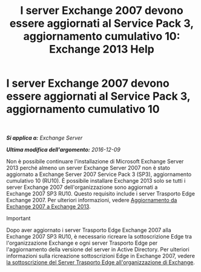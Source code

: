 ﻿---
title: 'I server Exchange 2007 devono essere aggiornati al Service Pack 3, aggiornamento cumulativo 10: Exchange 2013 Help'
TOCTitle: I server Exchange 2007 devono essere aggiornati al Service Pack 3, aggiornamento cumulativo 10
ms:assetid: b8028a00-c451-412e-86f2-1669f6eee8fc
ms:mtpsurl: https://technet.microsoft.com/it-it/library/ms.exch.setupreadiness.e15e12coexistenceminversionrequirement(v=EXCHG.150)
ms:contentKeyID: 50481504
ms.date: 05/22/2018
mtps_version: v=EXCHG.150
ms.translationtype: MT
---

# I server Exchange 2007 devono essere aggiornati al Service Pack 3, aggiornamento cumulativo 10

 

_**Si applica a:** Exchange Server_

_**Ultima modifica dell'argomento:** 2016-12-09_

Non è possibile continuare l'installazione di Microsoft Exchange Server 2013 perché almeno un server Exchange Server 2007 non è stato aggiornato a Exchange Server 2007 Service Pack 3 (SP3), aggiornamento cumulativo 10 (RU10). È possibile installare Exchange 2013 solo se tutti i server Exchange 2007 dell'organizzazione sono aggiornati a Exchange 2007 SP3 RU10. Questo requisito include i server Trasporto Edge Exchange 2007. Per ulteriori informazioni, vedere [Aggiornamento da Exchange 2007 a Exchange 2013](upgrade-from-exchange-2007-to-exchange-2013-exchange-2013-help.md).


> [!IMPORTANT]
> Dopo aver aggiornato i server Trasporto Edge Exchange&nbsp;2007 alla Exchange&nbsp;2007 SP3 RU10, è necessario ricreare la sottoscrizione Edge tra l'organizzazione Exchange e ogni server Trasporto Edge per l'aggiornamento della versione del server in Active Directory. Per ulteriori informazioni sulla ricreazione sottoscrizioni Edge in Exchange&nbsp;2007, vedere <A href="https://go.microsoft.com/fwlink/?linkid=282699">la sottoscrizione del Server Trasporto Edge all'organizzazione di Exchange</A>.


